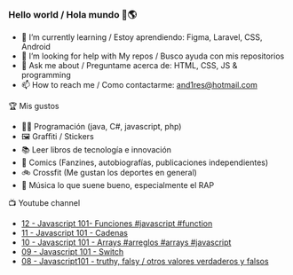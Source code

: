 ### Hello world / Hola mundo 👋🌎

<!--
**xaca/xaca** is a ✨ _special_ ✨ repository because its `README.md` (this file) appears on your GitHub profile.

Here are some ideas to get you started:
-->

- 🌱 I’m currently learning / Estoy aprendiendo: Figma, Laravel, CSS, Android
- 🤔 I’m looking for help with My repos / Busco ayuda con mis repositorios
- 💬 Ask me about / Preguntame acerca de: HTML, CSS, JS & programming 
- 📫 How to reach me / Como contactarme: and1res@hotmail.com

🏆 Mis gustos
- 👨‍💻 Programación (java, C#, javascript, php)
- 🖼️ Graffiti / Stickers
- 📚 Leer libros de tecnología e innovación
- 💢 Comics (Fanzines, autobiografías, publicaciones independientes)
- 🚲 Crossfit (Me gustan los deportes en general)
- 🎤 Música lo que suene bueno, especialmente el RAP
<!--
📝 Frases
- "I only smile in the dark, I only smile when it's complicated" Raybiez
- "De lo que ves créete la mitad de lo que no ves no te creas nada" Kase O
-->
📺 Youtube channel
<!-- BLOG-POST-LIST:START -->
- [12 - Javascript 101- Funciones #javascript #function](https://www.youtube.com/watch?v=vla6YNNC2hE)
- [11 - Javascript 101 - Cadenas](https://www.youtube.com/watch?v=EWNq4JWwTQc)
- [10 - Javascript 101 - Arrays #arreglos #arrays #javascript](https://www.youtube.com/watch?v=zB3xm1MpiDI)
- [09 - Javascript 101 - Switch](https://www.youtube.com/watch?v=IfUj-1blD2E)
- [08 - Javascript101 -  truthy, falsy / otros valores verdaderos y falsos](https://www.youtube.com/watch?v=2IUqe_ASkt0)
<!-- BLOG-POST-LIST:END -->
